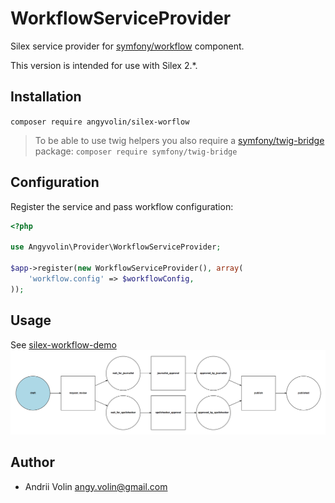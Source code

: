 # WorkflowServiceProvider

Silex service provider for [symfony/workflow](https://github.com/symfony/workflow) component.

This version is intended for use with Silex 2.*.

## Installation

`composer require angyvolin/silex-worflow`

> To be able to use twig helpers you also require a [symfony/twig-bridge](https://github.com/symfony/twig-bridge) package:
>`composer require symfony/twig-bridge`

## Configuration

Register the service and pass workflow configuration:

```php
<?php

use Angyvolin\Provider\WorkflowServiceProvider;

$app->register(new WorkflowServiceProvider(), array(
    'workflow.config' => $workflowConfig,
));

```

## Usage

See [silex-workflow-demo
![workflow](https://github.com/angyvolin/silex-workflow-demo/blob/master/web/img/workflow.png)
](https://github.com/angyvolin/silex-workflow-demo)

## Author

* Andrii Volin angy.volin@gmail.com
